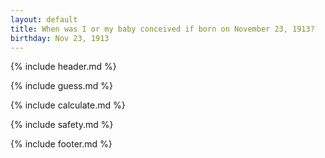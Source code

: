 ```yaml
---
layout: default
title: When was I or my baby conceived if born on November 23, 1913?
birthday: Nov 23, 1913
---
```


{% include header.md %}

{% include guess.md %}

{% include calculate.md %}

{% include safety.md %}

{% include footer.md %}



